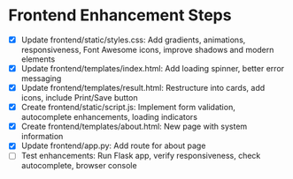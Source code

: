# Frontend Enhancement Steps

- [x] Update frontend/static/styles.css: Add gradients, animations, responsiveness, Font Awesome icons, improve shadows and modern elements
- [x] Update frontend/templates/index.html: Add loading spinner, better error messaging
- [x] Update frontend/templates/result.html: Restructure into cards, add icons, include Print/Save button
- [x] Create frontend/static/script.js: Implement form validation, autocomplete enhancements, loading indicators
- [x] Create frontend/templates/about.html: New page with system information
- [x] Update frontend/app.py: Add route for about page
- [ ] Test enhancements: Run Flask app, verify responsiveness, check autocomplete, browser console
